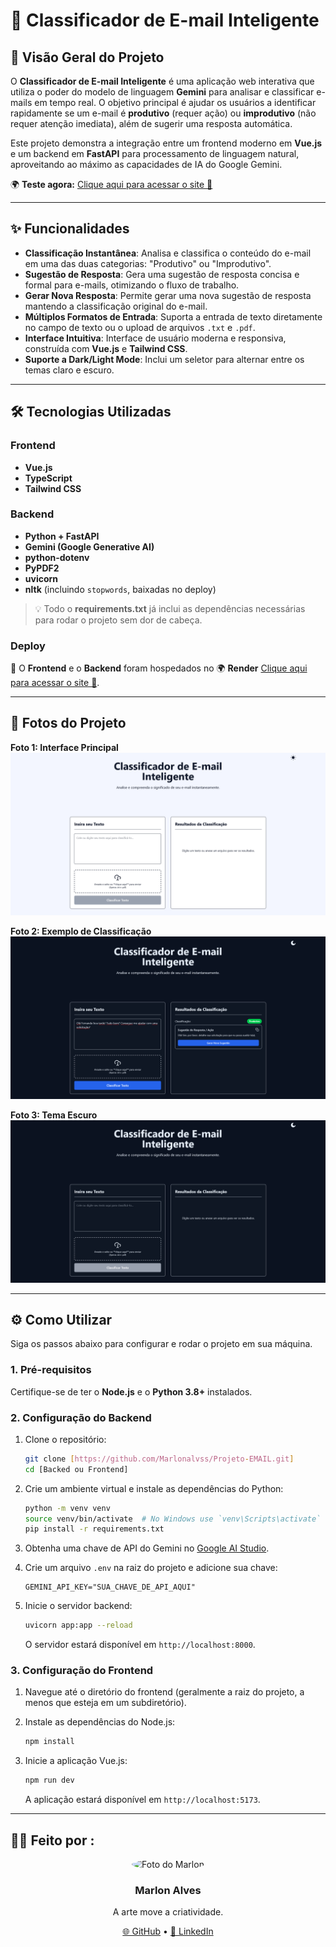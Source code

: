 # 📧 Classificador de E-mail Inteligente

## 🚀 Visão Geral do Projeto

O **Classificador de E-mail Inteligente** é uma aplicação web interativa que utiliza o poder do modelo de linguagem **Gemini** para analisar e classificar e-mails em tempo real. O objetivo principal é ajudar os usuários a identificar rapidamente se um e-mail é **produtivo** (requer ação) ou **improdutivo** (não requer atenção imediata), além de sugerir uma resposta automática.

Este projeto demonstra a integração entre um frontend moderno em **Vue.js** e um backend em **FastAPI** para processamento de linguagem natural, aproveitando ao máximo as capacidades de IA do Google Gemini.

🌍 **Teste agora:** <a href="https://projeto-email-front.onrender.com/" target="_blank" rel="noopener noreferrer">Clique aqui para acessar o site 🚀</a>


-----

## ✨ Funcionalidades

  * **Classificação Instantânea**: Analisa e classifica o conteúdo do e-mail em uma das duas categorias: "Produtivo" ou "Improdutivo".
  * **Sugestão de Resposta**: Gera uma sugestão de resposta concisa e formal para e-mails, otimizando o fluxo de trabalho.
  * **Gerar Nova Resposta**: Permite gerar uma nova sugestão de resposta mantendo a classificação original do e-mail.
  * **Múltiplos Formatos de Entrada**: Suporta a entrada de texto diretamente no campo de texto ou o upload de arquivos `.txt` e `.pdf`.
  * **Interface Intuitiva**: Interface de usuário moderna e responsiva, construída com **Vue.js** e **Tailwind CSS**.
  * **Suporte a Dark/Light Mode**: Inclui um seletor para alternar entre os temas claro e escuro.

-----

## 🛠️ Tecnologias Utilizadas  

### Frontend  
- **Vue.js**  
- **TypeScript**  
- **Tailwind CSS**  

### Backend  
- **Python + FastAPI**  
- **Gemini (Google Generative AI)**  
- **python-dotenv**  
- **PyPDF2**  
- **uvicorn**  
- **nltk** (incluindo `stopwords`, baixadas no deploy)  

> 💡 Todo o **requirements.txt** já inclui as dependências necessárias para rodar o projeto sem dor de cabeça.  

### Deploy  
🚀 O **Frontend** e o **Backend** foram hospedados no 🌍 **Render** <a href="https://render.com/" target="_blank" rel="noopener noreferrer">Clique aqui para acessar o site 🚀</a>.  

-----

## 📸 Fotos do Projeto

**Foto 1: Interface Principal**
*![Interface Principal](./Docs/Screenshot%202025-09-12%20at%2022-06-36%20Classificador%20de%20E-mails.png)*

**Foto 2: Exemplo de Classificação**
*![Exemplo de Classificação](./Docs/Screenshot%202025-09-13%20at%2012-53-02%20Classificador%20de%20E-mails.png)*

**Foto 3: Tema Escuro**
*![Tema Escuro](./Docs/Screenshot%202025-09-12%20at%2022-06-44%20Classificador%20de%20E-mails.png)*

-----

## ⚙️ Como Utilizar

Siga os passos abaixo para configurar e rodar o projeto em sua máquina.

### 1\. Pré-requisitos

Certifique-se de ter o **Node.js** e o **Python 3.8+** instalados.

### 2\. Configuração do Backend

1.  Clone o repositório:

    ```bash
    git clone [https://github.com/Marlonalvss/Projeto-EMAIL.git]
    cd [Backed ou Frontend]
    ```

2.  Crie um ambiente virtual e instale as dependências do Python:

    ```bash
    python -m venv venv
    source venv/bin/activate  # No Windows use `venv\Scripts\activate`
    pip install -r requirements.txt
    ```

3.  Obtenha uma chave de API do Gemini no [Google AI Studio](https://aistudio.google.com/).

4.  Crie um arquivo `.env` na raiz do projeto e adicione sua chave:

    ```
    GEMINI_API_KEY="SUA_CHAVE_DE_API_AQUI"
    ```

5.  Inicie o servidor backend:

    ```bash
    uvicorn app:app --reload
    ```

    O servidor estará disponível em `http://localhost:8000`.

### 3\. Configuração do Frontend

1.  Navegue até o diretório do frontend (geralmente a raiz do projeto, a menos que esteja em um subdiretório).

2.  Instale as dependências do Node.js:

    ```bash
    npm install
    ```

3.  Inicie a aplicação Vue.js:

    ```bash
    npm run dev
    ```

    A aplicação estará disponível em `http://localhost:5173`.

-----

## 🧑‍💻 Feito por :

<p align="center">
  <img src="https://avatars.githubusercontent.com/u/86992904?v=4" alt="Foto do Marlon" width="200" style="border-radius:50%"/>
</p>

<h3 align="center">Marlon Alves</h3>
<p align="center">A arte move a criatividade.</p>

<p align="center">
  <a href="https://github.com/Marlonalvss">🌐 GitHub</a> • 
  <a href="https://www.linkedin.com/in/marlon-alvss/">💼 LinkedIn</a>
</p>

  